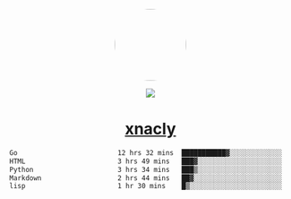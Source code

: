 <p align="center">
  <img style="border-radius: 100px" width="128" height="128" src="https://avatars.githubusercontent.com/u/47723417?v=4"/>
</p>
<p align="center">
  <img src="https://komarev.com/ghpvc/?username=xnacly&&style=flat-square"/>
</p>

<h1 align="center"><a href="https://xnacly.me"> xnacly</a> </h1>

<!--START_SECTION:waka-->

```txt
Go                         12 hrs 32 mins  ███████████▓░░░░░░░░░░░░░   46.47 %
HTML                       3 hrs 49 mins   ███▓░░░░░░░░░░░░░░░░░░░░░   14.17 %
Python                     3 hrs 34 mins   ███▒░░░░░░░░░░░░░░░░░░░░░   13.24 %
Markdown                   2 hrs 44 mins   ██▓░░░░░░░░░░░░░░░░░░░░░░   10.16 %
lisp                       1 hr 30 mins    █▒░░░░░░░░░░░░░░░░░░░░░░░   05.57 %
```

<!--END_SECTION:waka-->
